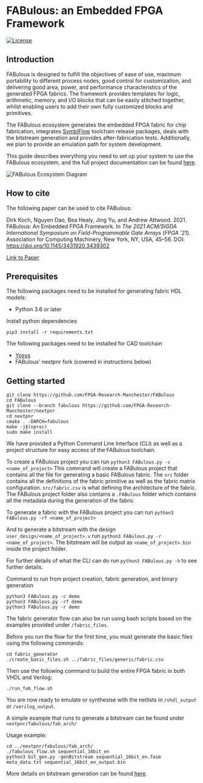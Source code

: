 # FABulous: an Embedded FPGA Framework

[![License](https://img.shields.io/badge/License-Apache%202.0-blue.svg)](https://opensource.org/licenses/Apache-2.0)

## Introduction

FABulous is designed to fulfill the objectives of ease of use, maximum portability to different process nodes, good control for customization, and delivering good area, power, and performance characteristics of the generated FPGA fabrics. The framework provides templates for logic, arithmetic, memory, and I/O blocks that can be easily stitched together, whilst enabling users to add their own fully customized blocks and primitives.

The FABulous ecosystem generates the embedded FPGA fabric for chip fabrication, integrates 
[SymbiFlow](https://symbiflow.github.io/) 
toolchain release packages, deals with the bitstream generation and provides after-fabrication tests. Additionally, we plan to provide an emulation path for system development.

This guide describes everything you need to set up your system to use the FABulous ecosystem, and the full project documentation can be found [here](https://fabulous.readthedocs.io/en/latest/).

![FABulous Ecosystem Diagram](docs/source/figs/fabulous_ecosystem.png)

## How to cite

The following paper can be used to cite FABulous:

Dirk Koch, Nguyen Dao, Bea Healy, Jing Yu, and Andrew Attwood. 2021. FABulous: An Embedded FPGA Framework. In <i>The 2021 ACM/SIGDA International Symposium on Field-Programmable Gate Arrays</i> (<i>FPGA '21</i>). Association for Computing Machinery, New York, NY, USA, 45–56. DOI: https://doi.org/10.1145/3431920.3439302

[Link to Paper](https://dl.acm.org/doi/pdf/10.1145/3431920.3439302)

## Prerequisites
The following packages need to be installed for generating fabric HDL models:
 - Python 3.6 or later

Install python dependencies

```
pip3 install -r requirements.txt
```

The following packages need to be installed for CAD toolchain

- [Yosys](https://github.com/YosysHQ/yosys)
- FABulous' nextpnr fork (covered in instructions below)

## Getting started

```
git clone https://github.com/FPGA-Research-Manchester/FABulous
cd FABulous
git clone --branch fabulous https://github.com/FPGA-Research-Manchester/nextpnr
cd nextpnr
cmake . -DARCH=fabulous
make -j$(nproc)
sudo make install
```

We have provided a Python Command Line Interface (CLI) as well as a project structure for easy access of the FABulous toolchain.

To create a FABulous project you can run `python3 FABulous.py -c <name_of_project>`
This command will create a FABulous project that contains all the file for generating a basic FABulous fabric.
The `src` folder contains all the definitions of the fabric primitive as well as the fabric matrix configuration. `src/fabric.csv` is what defining the architecture of the fabric. The FABulous project folder also contains a `.FABulous` folder which contains all the metadata during the generation of the fabric

To generate a fabric with the FABulous project you can run `python3 FABulous.py -rf <name_of_project>`

And to generate a bitstream with the design `user_design/<name_of_project>.v` run `python3 FABulous.py -r <name_of_project>`.
The bitstream will be output as `<name_of_project>.bin` inside the project folder.

For further details of what the CLI can do run `python3 FABulous.py -h` to see further details.

Command to run from project creation, fabric generation, and binary generation

```
python3 FABulous.py -c demo
python3 FABulous.py -rf demo
python3 FABulous.py -r demo
```

The fabric generator flow can also be run using bash scripts based on the examples provided under `/fabric_files`.

Before you run the flow for the first time, you must generate the basic files using the following commands:
```
cd fabric_generator
./create_basic_files.sh ../fabric_files/generic/fabric.csv
```
Then use the following command to build the entire FPGA fabric in both VHDL and Verilog:
```
./run_fab_flow.sh
```
You are now ready to emulate or synthesise with the netlists in ```/vhdl_output``` or ```/verilog_output```.

A simple example that runs to generate a bitstream can be found under ```nextpnr/fabulous/fab_arch/```

Usage example:

```
cd ../nextpnr/fabulous/fab_arch/
./fabulous_flow.sh sequential_16bit_en
python3 bit_gen.py -genBitstream sequential_16bit_en.fasm meta_data.txt sequential_16bit_en_output.bin
```

More details on bitstream generation can be found [here](https://github.com/FPGA-Research-Manchester/FABulous/tree/master/fabric_generator/bitstream_npnr).
